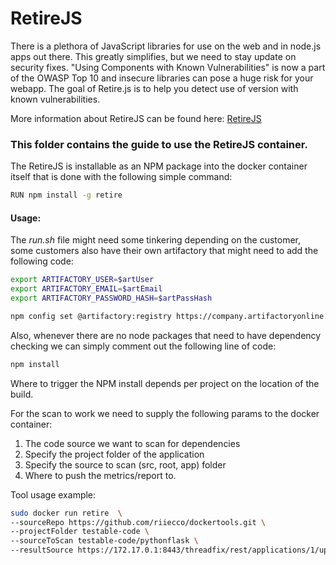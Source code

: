 # RetireJS

There is a plethora of JavaScript libraries for use on the web and in node.js apps out there. This greatly simplifies, but we need to stay update on security fixes. "Using Components with Known Vulnerabilities" is now a part of the OWASP Top 10 and insecure libraries can pose a huge risk for your webapp. The goal of Retire.js is to help you detect use of version with known vulnerabilities.

More information about RetireJS can be found here: [RetireJS](https://retirejs.github.io/retire.js/)

### This folder contains the guide to use the RetireJS container.

The RetireJS is installable as an NPM package into the docker container itself that is done
with the following simple command:

```bash
RUN npm install -g retire
```

#### Usage:

The *run.sh* file might need some tinkering depending on the customer, some customers also have
their own artifactory that might need to add the following code:

```bash
export ARTIFACTORY_USER=$artUser
export ARTIFACTORY_EMAIL=$artEmail
export ARTIFACTORY_PASSWORD_HASH=$artPassHash

npm config set @artifactory:registry https://company.artifactoryonline.com/company/api/npm/npm-local/

```

Also, whenever there are no node packages that need to have dependency checking we
can simply comment out the following line of code:

```bash
npm install
```
Where to trigger the NPM install depends per project on the location of the build.

For the scan to work we need to supply the following params to the docker container:

1. The code source we want to scan for dependencies
2. Specify the project folder of the application
3. Specify the source to scan (src, root, app) folder
4. Where to push the metrics/report to.

Tool usage example:
```bash
sudo docker run retire  \
--sourceRepo https://github.com/riiecco/dockertools.git \
--projectFolder testable-code \
--sourceToScan testable-code/pythonflask \
--resultSource https://172.17.0.1:8443/threadfix/rest/applications/1/upload?apiKey={AgdLRap39VUEnBUajxZjoeKKunIv7psnBeH33vFfU}

```
